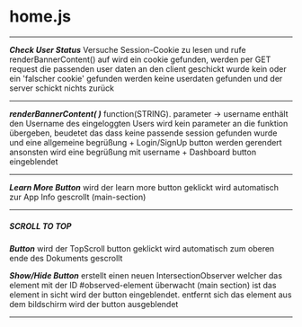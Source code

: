 <h1>home.js</h1>

---------------------------------------------------------------------------

**_Check User Status_**
    Versuche Session-Cookie zu lesen und rufe renderBannerContent() auf
    wird ein cookie gefunden, werden per GET request die passenden user daten an den client geschickt
    wurde kein oder ein 'falscher cookie' gefunden werden keine userdaten gefunden und der server schickt nichts zurück

---------------------------------------------------------------------------

**_renderBannerContent( )_**
    function(STRING). parameter -> username enthält den Username des eingeloggten Users
    wird kein parameter an die funktion übergeben, beudetet das dass keine passende session gefunden wurde
    und eine allgemeine begrüßung + Login/SignUp button werden gerendert
    ansonsten wird eine begrüßung mit username + Dashboard button eingeblendet

---------------------------------------------------------------------------
    
**_Learn More Button_**
    wird der learn more button geklickt wird automatisch zur App Info gescrollt (main-section)

---------------------------------------------------------------------------

##### SCROLL TO TOP

**_Button_**
    wird der TopScroll button geklickt wird automatisch zum oberen ende des Dokuments gescrollt

**_Show/Hide Button_**
    erstellt einen neuen IntersectionObserver welcher das element mit der ID #observed-element überwacht (main section)
    ist das element in sicht wird der button eingeblendet.
    entfernt sich das element aus dem bildschirm wird der button ausgeblendet

---------------------------------------------------------------------------